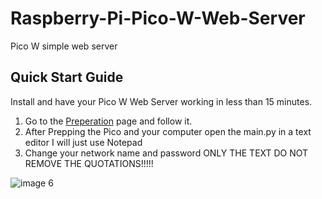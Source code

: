 # Raspberry-Pi-Pico-W-Web-Server
Pico W simple web server 

## Quick Start Guide
Install and have your Pico W Web Server working in less than 15 minutes.

1. Go to the [Preperation](https://github.com/Master629/Raspberry-Pi-Pico-W-Web-Server/blob/main/Preparing%20your%20Pico%20and%20computer.md) page and follow it.
2. After Prepping the Pico and your computer open the main.py in a text editor I will just use Notepad
3. Change your network name and password ONLY THE TEXT DO NOT REMOVE THE QUOTATIONS!!!!!
   

![image 6](https://github.com/Master629/Raspberry-Pi-Pico-W-Web-Server/assets/125476463/138503cb-94b2-476d-893b-efb747bbd379)

